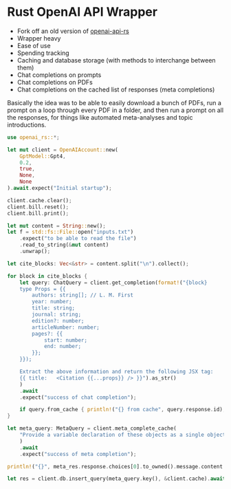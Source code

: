 # Rust OpenAI API Wrapper

-   Fork off an old version of [openai-api-rs](https://github.com/dongri/openai-api-rs)
-   Wrapper heavy
-   Ease of use
-   Spending tracking
-   Caching and database storage (with methods to interchange between them)
-   Chat completions on prompts
-   Chat completions on PDFs
-   Chat completions on the cached list of responses (meta completions)

Basically the idea was to be able to easily download a bunch of PDFs, run a prompt on a loop through every PDF in a folder, and then run a prompt on all the responses, for things like automated meta-analyses and topic introductions.

```rust
use openai_rs::*;

let mut client = OpenAIAccount::new(
    GptModel::Gpt4,
    0.2,
    true,
    None,
    None
).await.expect("Initial startup");

client.cache.clear();
client.bill.reset();
client.bill.print();

let mut content = String::new();
let f = std::fs::File::open("inputs.txt")
    .expect("to be able to read the file")
    .read_to_string(&mut content)
    .unwrap();

let cite_blocks: Vec<&str> = content.split("\n").collect();

for block in cite_blocks {
    let query: ChatQuery = client.get_completion(format!("{block}
    type Props = {{
        authors: string[]; // L. M. First
        year: number;
        title: string;
        journal: string;
        edition?: number;
        articleNumber: number;
        pages?: {{
            start: number;
            end: number;
        }};
    }});

    Extract the above information and return the following JSX tag:
    {{ title:   <Citation {{...props}} /> }}").as_str()
    )
    .await
    .expect("success of chat completion");

    if query.from_cache { println!("{} from cache", query.response.id); }
}

let meta_query: MetaQuery = client.meta_complete_cache(
    "Provide a variable declaration of these objects as a single object: const references = { ... };"
    )
    .await
    .expect("success of meta completion");

println!("{}", meta_res.response.choices[0].to_owned().message.content.unwrap());

let res = client.db.insert_query(meta_query.key(), &client.cache).await;


```
